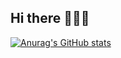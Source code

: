 ## Hi there 🧍‍♂️🤝

[![Anurag's GitHub stats](https://github-readme-stats.vercel.app/api?username=mlpeter33&theme=dark)](https://github.com/mlpeter33/github-readme-stats)
<!--
**MaknCheese1/MaknCheese1** is a ✨ _special_ ✨ repository because its `README.md` (this file) appears on your GitHub profile.

Here are some ideas to get you started:

- 🔭 I’m currently working on ...
- 🌱 I’m currently learning ...
- 👯 I’m looking to collaborate on ...
- 🤔 I’m looking for help with ...
- 💬 Ask me about ...
- 📫 How to reach me: ...
- 😄 Pronouns: ...
- ⚡ Fun fact: ...
-->
